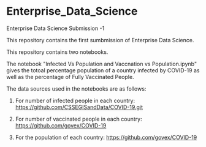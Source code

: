 # Enterprise_Data_Science
Enterprise Data Science Submission -1

This repository contains the first sumbmission of Enterprise Data Science. 

This repository contains two notebooks. 

The notebook "Infected Vs Population and Vaccnation vs Population.ipynb" gives the totoal percentage population of a country infected by COVID-19 as well as the percentage of Fully Vaccinated People. 


The data sources used in the notebooks are as follows:

1. For number of infected people in each country:
https://github.com/CSSEGISandData/COVID-19.git

2. For number of vaccinated people in each country: 
https://github.com/govex/COVID-19

3. For the population of each country:
https://github.com/govex/COVID-19
